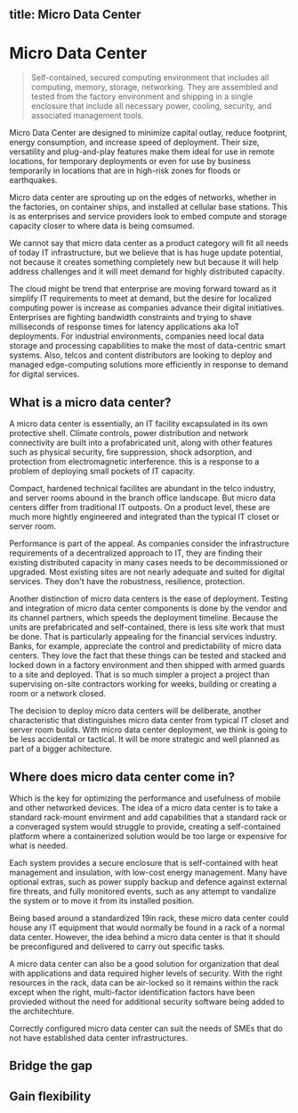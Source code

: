 title: Micro Data Center
---

# Micro Data Center

> Self-contained, secured computing environment that includes all computing, memory, storage, networking. They are assembled and tested from the factory environment and shipping in a single enclosure that include all necessary power, cooling, security, and associated management tools.

Micro Data Center are designed to minimize capital outlay, reduce footprint, energy consumption, and increase speed of deployment. Their size, versatility and plug-and-play features make them ideal for use in remote locations, for temporary deployments or even for use by business temporarily in locations that are in high-risk zones for floods or earthquakes.

Micro data center are sprouting up on the edges of networks, whether in the factories, on container ships, and installed at cellular base stations. This is as enterprises and service providers look to embed compute and storage capacity closer to where data is being comsumed.

We cannot say that micro data center as a product category will fit all needs of today IT infrastructure, but we believe that is has huge update potential, not because it creates something completely new but because it will help address challenges and it will meet demand for highly distributed capacity.

The cloud might be trend that enterprise are moving forward toward as it simplify IT requirements to meet at demand, but the desire for localized computing power is increase as companies advance their digital initiatives. Enterprises are fighting bandwidth constraints and trying to shave milliseconds of response times for latency applications aka IoT deployments. For industrial environments, companies need local data storage and processing capabilities to make the most of data-centric smart systems. Also, telcos and content distributors are looking to deploy and managed edge-computing solutions more efficiently in response to demand for digital services.

## What is a micro data center?

A micro data center is essentially, an IT facility excapsulated in its own protective shell. Climate controls, power distribution and network connectivity are built into a profabricated unit, along with other features such as physical security, fire suppression, shock adsorption, and protection from electromagnetic interference. this is a response to a problem of deploying small pockets of IT capacity.

Compact, hardened technical facilites are abundant in the telco industry, and server rooms abound in the branch office landscape. But micro data centers differ from traditional IT outposts. On a product level, these are much more hightly engineered and integrated than the typical IT closet or server room.

Performance is part of the appeal. As companies consider the infrastructure requirements of a decentralized approach to IT, they are finding their existing distributed capacity in many cases needs to be decommissioned or upgraded. Most existing sites are not nearly adequate and suited for digital services. They don't have the robustness, resilience, protection.

Another distinction of micro data centers is the ease of deployment. Testing and integration of micro data center components is done by the vendor and its channel partners, which speeds the deployment timeline. Because the units are prefabricated and self-contained, there is less site work that must be done. That is particularly appealing for the financial services industry. Banks, for example, appreciate the control and predictability of micro data centers. They love the fact that these things can be tested and stacked and locked down in a factory environment and then shipped with armed guards to a site and deployed. That is so much simpler a project a project than supervising on-site contractors working for weeks, building or creating a room or a network closed.

The decision to deploy micro data centers will be deliberate, another characteristic that distinguishes micro data center from typical IT closet and server room builds. With micro data center deployment, we think is going to be less accidental or tactical. It will be more strategic and well planned as part of a bigger achitecture.

## Where does micro data center come in?

Which is the key for optimizing the performance and usefulness of mobile and other networked devices. The idea of a micro data center is to take a standard rack-mount envirment and add capabilities that a standard rack or a converaged system would struggle to provide, creating a self-contained platform where a containerized solution would be too large or expensive for what is needed.

Each system provides a secure enclosure that is self-contained with heat management and insulation, with low-cost energy management. Many have optional extras, such as power supply backup and defence against external fire threats, and fully monitored events, such as any attempt to vandalize the system or to move it from its installed position.

Being based around a standardized 19in rack, these micro data center could house any IT equipment that would normally be found in a rack of a normal data center. However, the idea behind a micro data center is that it should be preconfigured and delivered to carry out specific tasks.

A micro data center can also be a good solution for organization that deal with applications and data required higher levels of security. With the right resources in the rack, data can be air-locked so it remains within the rack except when the right, multi-factor identification factors have been provieded without the need for additional security software being added to the architechture.

Correctly configured micro data center can suit the needs of SMEs that do not have established data center infrastructures.

## Bridge the gap

## Gain flexibility